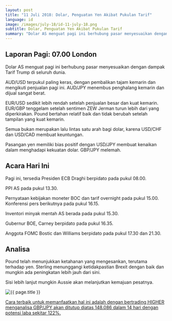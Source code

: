 ```yaml
---
layout: post
title: "11 Juli 2018: Dolar, Penguatan Yen Akibat Pukulan Tarif"
language: id
image: /images/july-18/id-11-july-18.png
subtitle: Dolar, Penguatan Yen Akibat Pukulan Tarif
summary: "Dolar AS menguat pagi ini berhubung pasar menyesuaikan dengan dampak Tarif Trump di seluruh dunia. AUD/USD terpukul paling keras, dengan pembalikan tajam kemarin dan mengikuti penjualan pagi ini"
---
```

## Laporan Pagi: 07.00 London

Dolar AS menguat pagi ini berhubung pasar menyesuaikan dengan dampak Tarif Trump di seluruh dunia.

AUD/USD terpukul paling keras, dengan pembalikan tajam kemarin dan mengikuti penjualan pagi ini. AUD/JPY menembus penghalang kemarin dan dijual sangat berat.

EUR/USD sedikit lebih rendah setelah penjualan besar dan kuat kemarin. EUR/GBP tenggelam setelah sentimen ZEW Jerman turun lebih dari yang diperkirakan. Pound bertahan relatif baik dan tidak berubah setelah tampilan yang kuat kemarin.

Semua bukan merupakan lalu lintas satu arah bagi dolar, karena USD/CHF dan USD/CAD membuat keuntungan.

Pasangan yen memiliki bias positif dengan USD/JPY membuat kenaikan dalam menghadapi kekuatan dolar. GBP/JPY melemah.

## Acara Hari Ini

Pagi ini, tersedia Presiden ECB Draghi berpidato pada pukul 08.00.

PPI AS pada pukul 13.30.

Pernyataan kebijakan moneter BOC dan tarif overnight pada pukul 15.00. Konferensi pers berikutnya pada pukul 16.15.

Inventori minyak mentah AS berada pada pukul 15.30.

Gubernur BOE, Carney berpidato pada pukul 16.35.

Anggota FOMC Bostic dan Williams berpidato pada pukul 17.30 dan 21.30.

## Analisa

Pound telah menunjukkan ketahanan yang mengesankan, terutama terhadap yen. Sterling menunggangi ketidakpastian Brexit dengan baik dan mungkin ada peningkatan lebih jauh dari sini.

Sisi lebih lanjut mungkin Aussie akan melanjutkan kemajuan pesatnya.

<img src="{{ site.url }}/images/july-18/id-11-july-18.png" alt="{{ page.title }}" title="{{ page.title }}">

<a href="%LINK%%currency=USD&market=forex&underlying=frxGBPJPY&formname=higherlower&duration_amount=14&duration_units=d&amount=10&amount_type=stake&expiry_type=duration&barrier=148.086" target="_blank">Cara terbaik untuk memanfaatkan hal ini adalah dengan bertrading HIGHER menganalisa GBP/JPY akan ditutup diatas 148.086 dalam 14 hari dengan potensi laba sekitar 122%.</a>
